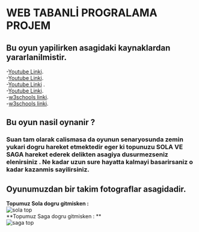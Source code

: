 # WEB TABANLİ PROGRALAMA PROJEM  
## Bu oyun yapilirken asagidaki kaynaklardan yararlanilmistir.  
-[Youtube Linki]( https://www.youtube.com/watch?v=hHwxdPIUUBo&t=9297s ).  
-[Youtube Linki]( https://www.youtube.com/watch?v=-ei7CLxoOVU&t=5s ).  
-[Youtube Linki](  https://www.youtube.com/watch?v=bG2BmmYr9NQ&t=66s) .  
-[Youtube Linki]( https://www.youtube.com/watch?v=lvzzdwBorG4 ).   
-[w3schools linki](https://www.w3schools.com/graphics/game_intro.asp  ).  
-[w3schools linki]( https://www.w3schools.com/graphics/canvas_intro.asp ).  
## Bu oyun nasil oynanir ?  
### Suan tam olarak calismasa da oyunun senaryosunda zemin yukari dogru hareket etmektedir eger ki topunuzu SOLA VE SAGA hareket ederek delikten asagiya dusurmezseniz elenirsiniz . Ne kadar uzun sure hayatta kalmayi basarirsaniz o kadar kazanmis sayilirsiniz.
## Oyunumuzdan bir takim fotograflar asagidadir.  
**Topumuz Sola dogru gitmisken :**  
![sola top]([url=https://www.hizliresim.com/gxl5b09][img]https://i.hizliresim.com/gxl5b09.PNG[/img][/url])  
**Topumuz Saga dogru gitmisken : **  
![saga top]([url=https://www.hizliresim.com/a07ytj8][img]https://i.hizliresim.com/a07ytj8.PNG[/img][/url])
